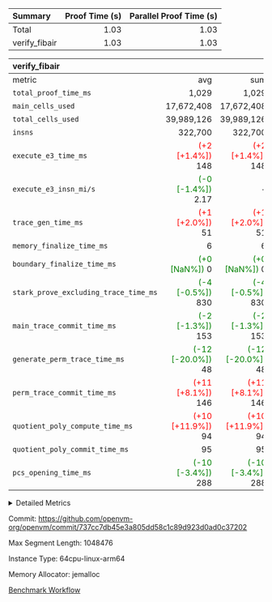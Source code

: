 | Summary | Proof Time (s) | Parallel Proof Time (s) |
|:---|---:|---:|
| Total |  1.03 |  1.03 |
| verify_fibair |  1.03 |  1.03 |


| verify_fibair |||||
|:---|---:|---:|---:|---:|
|metric|avg|sum|max|min|
| `total_proof_time_ms ` |  1,029 |  1,029 |  1,029 |  1,029 |
| `main_cells_used     ` |  17,672,408 |  17,672,408 |  17,672,408 |  17,672,408 |
| `total_cells_used    ` |  39,989,126 |  39,989,126 |  39,989,126 |  39,989,126 |
| `insns               ` |  322,700 |  322,700 |  322,700 |  322,700 |
| `execute_e3_time_ms  ` | <span style='color: red'>(+2 [+1.4%])</span> 148 | <span style='color: red'>(+2 [+1.4%])</span> 148 | <span style='color: red'>(+2 [+1.4%])</span> 148 | <span style='color: red'>(+2 [+1.4%])</span> 148 |
| `execute_e3_insn_mi/s` | <span style='color: green'>(-0 [-1.4%])</span> 2.17 | -          | <span style='color: green'>(-0 [-1.4%])</span> 2.17 | <span style='color: green'>(-0 [-1.4%])</span> 2.17 |
| `trace_gen_time_ms   ` | <span style='color: red'>(+1 [+2.0%])</span> 51 | <span style='color: red'>(+1 [+2.0%])</span> 51 | <span style='color: red'>(+1 [+2.0%])</span> 51 | <span style='color: red'>(+1 [+2.0%])</span> 51 |
| `memory_finalize_time_ms` |  6 |  6 |  6 |  6 |
| `boundary_finalize_time_ms` | <span style='color: green'>(+0 [NaN%])</span> 0 | <span style='color: green'>(+0 [NaN%])</span> 0 | <span style='color: green'>(+0 [NaN%])</span> 0 | <span style='color: green'>(+0 [NaN%])</span> 0 |
| `stark_prove_excluding_trace_time_ms` | <span style='color: green'>(-4 [-0.5%])</span> 830 | <span style='color: green'>(-4 [-0.5%])</span> 830 | <span style='color: green'>(-4 [-0.5%])</span> 830 | <span style='color: green'>(-4 [-0.5%])</span> 830 |
| `main_trace_commit_time_ms` | <span style='color: green'>(-2 [-1.3%])</span> 153 | <span style='color: green'>(-2 [-1.3%])</span> 153 | <span style='color: green'>(-2 [-1.3%])</span> 153 | <span style='color: green'>(-2 [-1.3%])</span> 153 |
| `generate_perm_trace_time_ms` | <span style='color: green'>(-12 [-20.0%])</span> 48 | <span style='color: green'>(-12 [-20.0%])</span> 48 | <span style='color: green'>(-12 [-20.0%])</span> 48 | <span style='color: green'>(-12 [-20.0%])</span> 48 |
| `perm_trace_commit_time_ms` | <span style='color: red'>(+11 [+8.1%])</span> 146 | <span style='color: red'>(+11 [+8.1%])</span> 146 | <span style='color: red'>(+11 [+8.1%])</span> 146 | <span style='color: red'>(+11 [+8.1%])</span> 146 |
| `quotient_poly_compute_time_ms` | <span style='color: red'>(+10 [+11.9%])</span> 94 | <span style='color: red'>(+10 [+11.9%])</span> 94 | <span style='color: red'>(+10 [+11.9%])</span> 94 | <span style='color: red'>(+10 [+11.9%])</span> 94 |
| `quotient_poly_commit_time_ms` |  95 |  95 |  95 |  95 |
| `pcs_opening_time_ms ` | <span style='color: green'>(-10 [-3.4%])</span> 288 | <span style='color: green'>(-10 [-3.4%])</span> 288 | <span style='color: green'>(-10 [-3.4%])</span> 288 | <span style='color: green'>(-10 [-3.4%])</span> 288 |



<details>
<summary>Detailed Metrics</summary>

|  | verify_program_compile_ms | total_cells | stark_prove_excluding_trace_time_ms | quotient_poly_compute_time_ms | quotient_poly_commit_time_ms | perm_trace_commit_time_ms | pcs_opening_time_ms | main_trace_commit_time_ms | app proof_time_ms |
| --- | --- | --- | --- | --- | --- | --- | --- | --- |
|  | 7 | 65,536 | 36 | 1 | 6 | 0 | 21 | 6 | 2,116 | 

| air_name | rows | quotient_deg | main_cols | interactions | constraints | cells |
| --- | --- | --- | --- | --- | --- | --- |
| AccessAdapterAir<2> |  | 2 |  | 5 | 12 |  | 
| AccessAdapterAir<4> |  | 2 |  | 5 | 12 |  | 
| AccessAdapterAir<8> |  | 2 |  | 5 | 12 |  | 
| FibonacciAir | 32,768 | 1 | 2 |  | 5 | 65,536 | 
| FriReducedOpeningAir |  | 2 |  | 39 | 71 |  | 
| JalRangeCheckAir |  | 2 |  | 9 | 14 |  | 
| NativePoseidon2Air<BabyBearParameters>, 1> |  | 2 |  | 136 | 572 |  | 
| PhantomAir |  | 2 |  | 3 | 5 |  | 
| ProgramAir |  | 1 |  | 1 | 4 |  | 
| VariableRangeCheckerAir |  | 1 |  | 1 | 4 |  | 
| VmAirWrapper<AluNativeAdapterAir, FieldArithmeticCoreAir> |  | 2 |  | 15 | 27 |  | 
| VmAirWrapper<BranchNativeAdapterAir, BranchEqualCoreAir<1> |  | 2 |  | 11 | 25 |  | 
| VmAirWrapper<NativeAdapterAir<2, 0>, PublicValuesCoreAir> |  | 2 |  | 11 | 29 |  | 
| VmAirWrapper<NativeLoadStoreAdapterAir<1>, NativeLoadStoreCoreAir<1> |  | 2 |  | 15 | 20 |  | 
| VmAirWrapper<NativeLoadStoreAdapterAir<4>, NativeLoadStoreCoreAir<4> |  | 2 |  | 15 | 20 |  | 
| VmAirWrapper<NativeVectorizedAdapterAir<4>, FieldExtensionCoreAir> |  | 2 |  | 15 | 27 |  | 
| VmConnectorAir |  | 2 |  | 5 | 11 |  | 
| VolatileBoundaryAir |  | 2 |  | 7 | 19 |  | 

| group | trace_gen_time_ms | total_proof_time_ms | total_cells_used | total_cells | system_trace_gen_time_ms | stark_prove_excluding_trace_time_ms | single_trace_gen_time_ms | quotient_poly_compute_time_ms | quotient_poly_commit_time_ms | perm_trace_commit_time_ms | pcs_opening_time_ms | memory_finalize_time_ms | main_trace_commit_time_ms | main_cells_used | insns | generate_perm_trace_time_ms | fri.log_blowup | execute_e3_time_ms | execute_e3_insn_mi/s | boundary_finalize_time_ms |
| --- | --- | --- | --- | --- | --- | --- | --- | --- | --- | --- | --- | --- | --- | --- | --- | --- | --- | --- | --- | --- |
| verify_fibair | 51 | 1,029 | 39,989,126 | 62,474,410 | 51 | 830 | 2 | 94 | 95 | 146 | 288 | 6 | 153 | 17,672,408 | 322,700 | 48 | 1 | 148 | 2.17 | 0 | 

| group | air_name | rows | prep_cols | perm_cols | main_cols | cells |
| --- | --- | --- | --- | --- | --- | --- |
| verify_fibair | AccessAdapterAir<2> | 131,072 |  | 16 | 11 | 3,538,944 | 
| verify_fibair | AccessAdapterAir<4> | 65,536 |  | 16 | 13 | 1,900,544 | 
| verify_fibair | AccessAdapterAir<8> | 128 |  | 16 | 17 | 4,224 | 
| verify_fibair | FriReducedOpeningAir | 2,048 |  | 84 | 27 | 227,328 | 
| verify_fibair | JalRangeCheckAir | 32,768 |  | 28 | 12 | 1,310,720 | 
| verify_fibair | NativePoseidon2Air<BabyBearParameters>, 1> | 32,768 |  | 312 | 398 | 23,265,280 | 
| verify_fibair | PhantomAir | 16,384 |  | 12 | 6 | 294,912 | 
| verify_fibair | ProgramAir | 8,192 |  | 8 | 10 | 147,456 | 
| verify_fibair | VariableRangeCheckerAir | 262,144 | 2 | 8 | 1 | 2,359,296 | 
| verify_fibair | VmAirWrapper<AluNativeAdapterAir, FieldArithmeticCoreAir> | 262,144 |  | 36 | 29 | 17,039,360 | 
| verify_fibair | VmAirWrapper<BranchNativeAdapterAir, BranchEqualCoreAir<1> | 32,768 |  | 28 | 23 | 1,671,168 | 
| verify_fibair | VmAirWrapper<NativeLoadStoreAdapterAir<1>, NativeLoadStoreCoreAir<1> | 65,536 |  | 40 | 21 | 3,997,696 | 
| verify_fibair | VmAirWrapper<NativeLoadStoreAdapterAir<4>, NativeLoadStoreCoreAir<4> | 32,768 |  | 40 | 27 | 2,195,456 | 
| verify_fibair | VmAirWrapper<NativeVectorizedAdapterAir<4>, FieldExtensionCoreAir> | 32,768 |  | 36 | 38 | 2,424,832 | 
| verify_fibair | VmConnectorAir | 2 | 1 | 16 | 5 | 42 | 
| verify_fibair | VolatileBoundaryAir | 65,536 |  | 20 | 12 | 2,097,152 | 

| group | trace_height_constraint | weighted_sum | threshold |
| --- | --- | --- | --- |
| verify_fibair | 0 | 1,085,444 | 2,013,265,921 | 
| verify_fibair | 1 | 5,411,200 | 2,013,265,921 | 
| verify_fibair | 2 | 542,722 | 2,013,265,921 | 
| verify_fibair | 3 | 5,476,612 | 2,013,265,921 | 
| verify_fibair | 4 | 65,536 | 2,013,265,921 | 
| verify_fibair | 5 | 12,851,850 | 2,013,265,921 | 

| trace_height_constraint | threshold |
| --- | --- |
| 0 | 2,013,265,921 | 

</details>


Commit: https://github.com/openvm-org/openvm/commit/737cc7db45e3a805dd58c1c89d923d0ad0c37202

Max Segment Length: 1048476

Instance Type: 64cpu-linux-arm64

Memory Allocator: jemalloc

[Benchmark Workflow](https://github.com/openvm-org/openvm/actions/runs/16762512661)
